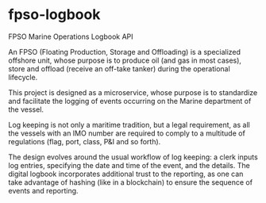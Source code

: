 # fpso-logbook
FPSO Marine Operations Logbook API

An FPSO (Floating Production, Storage and Offloading) is a specialized offshore unit, whose purpose is to produce oil (and gas in most cases), store and offload (receive an off-take tanker) during the operational lifecycle.

This project is designed as a microservice, whose purpose is to standardize and facilitate the logging of events occurring on the Marine department of the vessel.

Log keeping is not only a maritime tradition, but a legal requirement, as all the vessels with an IMO number are required to comply to a multitude of regulations (flag, port, class, P&I and so forth).

The design evolves around the usual workflow of log keeping: a clerk inputs log entries, specifying the date and time of the event, and the details. The digital logbook incorporates additional trust to the reporting, as one can take advantage of hashing (like in a blockchain) to ensure the sequence of events and reporting.
